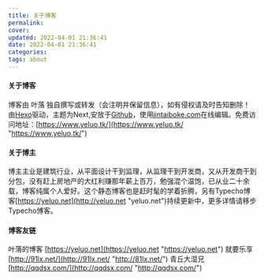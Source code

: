 ```yaml
---
title: 关于博客
permalink: 
cover: 
updated: 2022-04-01 21:36:41
date: 2022-04-01 21:36:41
categories: 
tags: about
---
```

#### 关于博客
博客由 叶落 独自撰写或转发（会注明并保留信息），如有侵权请及时告知删除！由[Hexo](http://hexo.io "Hexo")驱动，主题为Next,安放于[Github](http://github.com "Github")，使用[jintaiboke.com](http://jingtaiboke.com "jintaiboke.com")在线编辑。免费访问地址：[https://www.yeluo.tk/](https://www.yeluo.tk/ "https://www.yeluo.tk/")
#### 关于博主
博主主业是建筑行业，从平面设计干到监理，从监理干到开发商，又从开发商干到分包，没有赶上房地产的大红利赚那年薪上百万，勉强混个温饱，已从业二十余载，博客纯属个人爱好。这个静态博客也是赶时髦的学着折腾，另有Typecho博客[https://yeluo.net](http://yeluo.net "yeluo.net")持续更新中，更多详情请移步Typecho博客。
#### 博客友链
叶落的博客  [https://yeluo.net](https://yeluo.net "https://yeluo.net")
就要乐享     [http://91lx.net/](http://91lx.net/ "http://81lx.net/")
青丘大湿兄   [http://qqdsx.com/](http://qqdsx.com/ "http://qqdsx.com/")

